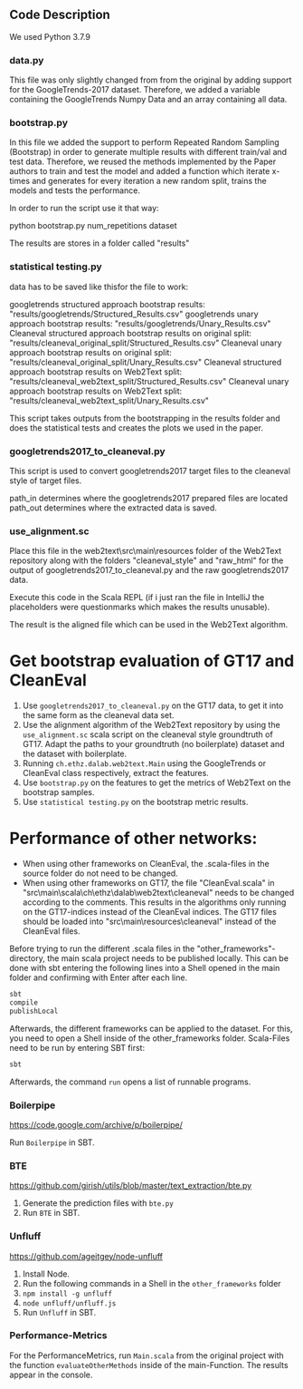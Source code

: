 ## Code Description

We used Python 3.7.9

### data.py

This file was only slightly changed from from the original by adding support for the GoogleTrends-2017 dataset. Therefore, we added a variable containing the GoogleTrends Numpy Data and an array containing all data.

### bootstrap.py

In this file we added the support to perform Repeated Random Sampling (Bootstrap) in order to generate multiple results with different train/val and test data. Therefore, we reused the methods implemented by the Paper authors to train and test the model and added a function which iterate x-times and generates for every iteration a new random split, trains the models and tests the performance. 

In order to run the script use it that way:

python bootstrap.py num_repetitions dataset

The results are stores in a folder called "results"

### statistical testing.py

data has to be saved like thisfor the file to work:

googletrends structured approach bootstrap results: "results/googletrends/Structured_Results.csv"
googletrends unary approach bootstrap results: "results/googletrends/Unary_Results.csv"
Cleaneval structured approach bootstrap results on original split: "results/cleaneval_original_split/Structured_Results.csv"
Cleaneval unary approach bootstrap results on original split: "results/cleaneval_original_split/Unary_Results.csv"
Cleaneval structured approach bootstrap results on Web2Text split: "results/cleaneval_web2text_split/Structured_Results.csv"
Cleaneval unary approach bootstrap results on Web2Text split: "results/cleaneval_web2text_split/Unary_Results.csv"

This script takes outputs from the bootstrapping in the results folder and does the statistical tests and creates the plots we used in the paper.


### googletrends2017_to_cleaneval.py

This script is used to convert googletrends2017 target files to the cleaneval style of target files.

path_in determines where the googletrends2017 prepared files are located
path_out determines where the extracted data is saved.

### use_alignment.sc

Place this file in the web2text\src\main\resources folder of the Web2Text repository along with the folders "cleaneval_style" and "raw_html" for the output of googletrends2017_to_cleaneval.py and the raw googletrends2017 data.

Execute this code in the Scala REPL (if i just ran the file in IntelliJ the placeholders were questionmarks which makes the results unusable). 

The result is the aligned file which can be used in the Web2Text algorithm.

# Get bootstrap evaluation of GT17 and CleanEval

1. Use `googletrends2017_to_cleaneval.py` on the  GT17 data, to get it into the same form as the cleaneval data set.
2. Use the alignment algorithm of the Web2Text repository by using the `use_alignment.sc` scala script on the cleaneval style groundtruth of GT17. Adapt the paths to your groundtruth (no boilerplate) dataset and the dataset with boilerplate.
3. Running `ch.ethz.dalab.web2text.Main` using the GoogleTrends or CleanEval class respectively, extract the features.
4. Use `bootstrap.py` on the features to get the metrics of Web2Text on the bootstrap samples.
5. Use `statistical testing.py` on the bootstrap metric results.


# Performance of other networks:

* When using other frameworks on CleanEval, the .scala-files in the source folder do not need to be changed.
* When using other frameworks on GT17, the file "CleanEval.scala" in "src\main\scala\ch\ethz\dalab\web2text\cleaneval" needs to be changed according to the comments. 
This results in the algorithms only running on the GT17-indices instead of the CleanEval indices.
The GT17 files should be loaded into "src\main\resources\cleaneval" instead of the CleanEval files.


Before trying to run the different .scala files in the "other_frameworks"-directory, the main scala project needs to be published locally. This can be done with sbt entering the following lines into a Shell opened in the main folder and confirming with Enter after each line.
```scala
sbt
compile
publishLocal
```

Afterwards, the different frameworks can be applied to the dataset. For this, you need to open a Shell inside of the other_frameworks folder. Scala-Files need to be run by entering SBT first:
```scala
sbt 
```
Afterwards, the command `run` opens a list of runnable programs.

### Boilerpipe
https://code.google.com/archive/p/boilerpipe/

Run `Boilerpipe` in SBT.


### BTE
https://github.com/girish/utils/blob/master/text_extraction/bte.py

1. Generate the prediction files with `bte.py`
2. Run `BTE` in SBT.


### Unfluff
https://github.com/ageitgey/node-unfluff

1. Install Node.
2. Run the following commands in a Shell in the `other_frameworks` folder
3. `npm install -g unfluff`
4. `node unfluff/unfluff.js`
5. Run `Unfluff` in SBT.

### Performance-Metrics

For the PerformanceMetrics, run `Main.scala` from the original project with the function `evaluateOtherMethods` inside of the main-Function. The results appear in the console.

